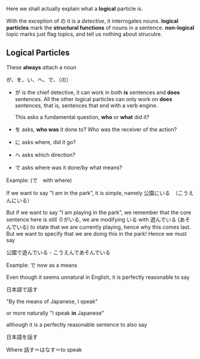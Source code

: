 Here we shall actually explain what a **logical** particle is.

With the exception of の it is a *detective*, it interrogates nouns. **logical particles** mark the **structural functions** of nouns in a sentence. **non-logical** topic marks just flag topics, and tell us nothing about strucutre.

## Logical Particles

These **always** attach a noun

が、を、い、へ、で、（の）

- が is the chief detective, it can work in both **is** sentences and **does** sentences. All the other logical particles can only work on **does** sentences, that is, sentences that end with a verb engine.
	
	This asks a fundamental question, **who** or **what** did it?

- を asks, **who was** it done to? Who was the receiver of the action?

- に asks where, did it go?

- へ asks which direction?

- で asks where was it done/by what means?

Example: (で　with where)

If we want to say "I am in the park", it is simple, namely 公園にいる　（こうえんにいる）

But if we want to say "I am playing in the park", we remember that the core sentence here is still ０がいる, we are modifying いる with 遊んでいる (あそんでいる) to state that we are currently playing, hence why this comes last. But we want to specify that we are doing this in the park! Hence we must say

公園で遊んでいる - こうえんであそんでいる

Example: で now as a means

Even though it seems unnatural in English, it is perfectly reasonable to say

日本語で話す

"By the means of Japanese, I speak"

or more naturally "I speak **in** Japanese"

although it is a perfectly reasonable sentence to also say

日本語を話す

Where 話す＝はなす＝to speak
